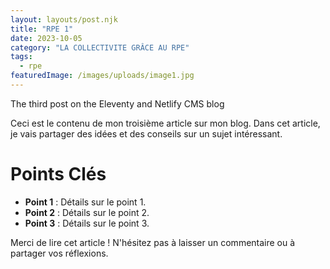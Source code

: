 ```yaml
---
layout: layouts/post.njk
title: "RPE 1"
date: 2023-10-05
category: "LA COLLECTIVITE GRÂCE AU RPE"
tags: 
  - rpe
featuredImage: /images/uploads/image1.jpg
---
```

The third post on the Eleventy and Netlify CMS blog

Ceci est le contenu de mon troisième article sur mon blog. Dans cet article, je vais partager des idées et des conseils sur un sujet intéressant.

# Points Clés

- **Point 1** : Détails sur le point 1.
- **Point 2** : Détails sur le point 2.
- **Point 3** : Détails sur le point 3.

Merci de lire cet article ! N'hésitez pas à laisser un commentaire ou à partager vos réflexions.
